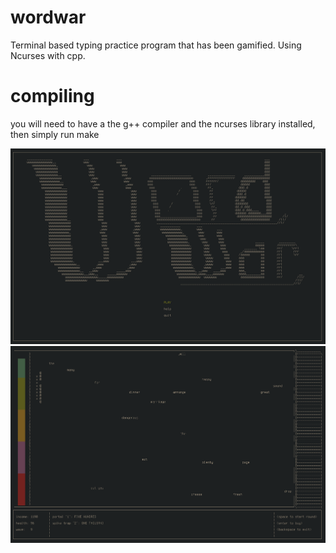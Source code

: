 # wordwar
Terminal based typing practice program that has been gamified. Using Ncurses with cpp.

# compiling
you will need to have a the g++ compiler and the ncurses library installed, then simply run make

![mainscreen](start_screen.png)
![gamescreen](in_game.png)

